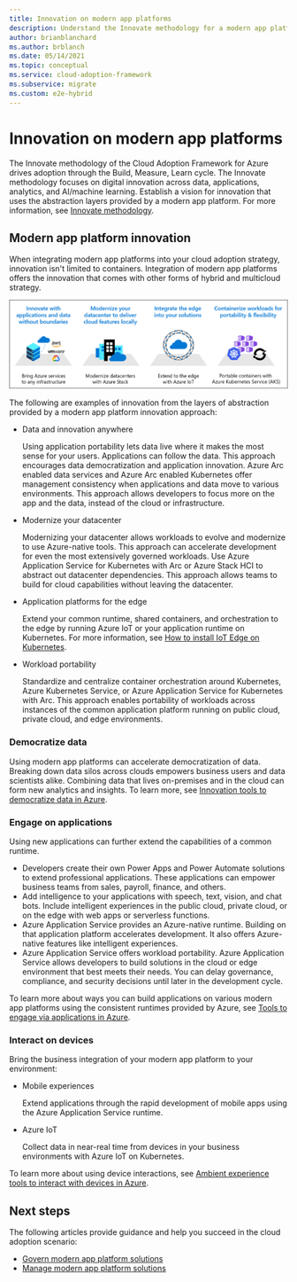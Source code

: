 ```yaml
---
title: Innovation on modern app platforms
description: Understand the Innovate methodology for a modern app platforms environment in the Cloud Adoption Framework for Azure.
author: brianblanchard
ms.author: brblanch
ms.date: 05/14/2021
ms.topic: conceptual
ms.service: cloud-adoption-framework
ms.subservice: migrate
ms.custom: e2e-hybrid
---
```


# Innovation on modern app platforms

The Innovate methodology of the Cloud Adoption Framework for Azure drives adoption through the Build, Measure, Learn cycle. The Innovate methodology focuses on digital innovation across data, applications, analytics, and AI/machine learning. Establish a vision for innovation that uses the abstraction layers provided by a modern app platform. For more information, see [Innovate methodology](../../innovate/index.md).

## Modern app platform innovation

When integrating modern app platforms into your cloud adoption strategy, innovation isn't limited to containers. Integration of modern app platforms offers the innovation that comes with other forms of hybrid and multicloud strategy.

![Diagram that shows the various innovation options enabled by the layers of abstraction in a modern app platform.](../../_images/innovate/hybrid-innovation-vision.png)

The following are examples of innovation from the layers of abstraction provided by a modern app platform innovation approach:

- Data and innovation anywhere

  Using application portability lets data live where it makes the most sense for your users. Applications can follow the data. This approach encourages data democratization and application innovation. Azure Arc enabled data services and Azure Arc enabled Kubernetes offer management consistency when applications and data move to various environments. This approach allows developers to focus more on the app and the data, instead of the cloud or infrastructure.

- Modernize your datacenter

  Modernizing your datacenter allows workloads to evolve and modernize to use Azure-native tools. This approach can accelerate development for even the most extensively governed workloads. Use Azure Application Service for Kubernetes with Arc or Azure Stack HCI to abstract out datacenter dependencies. This approach allows teams to build for cloud capabilities without leaving the datacenter.

- Application platforms for the edge

  Extend your common runtime, shared containers, and orchestration to the edge by running Azure IoT or your application runtime on Kubernetes. For more information, see [How to install IoT Edge on Kubernetes](/azure/iot-edge/how-to-install-iot-edge-kubernetes).

- Workload portability

  Standardize and centralize container orchestration around Kubernetes, Azure Kubernetes Service, or Azure Application Service for Kubernetes with Arc. This approach enables portability of workloads across instances of the common application platform running on public cloud, private cloud, and edge environments.

### Democratize data

Using modern app platforms can accelerate democratization of data. Breaking down data silos across clouds empowers business users and data scientists alike. Combining data that lives on-premises and in the cloud can form new analytics and insights. To learn more, see [Innovation tools to democratize data in Azure](../../innovate/best-practices/data.md).

### Engage on applications

Using new applications can further extend the capabilities of a common runtime.

- Developers create their own Power Apps and Power Automate solutions to extend professional applications. These applications can empower business teams from sales, payroll, finance, and others.
- Add intelligence to your applications with speech, text, vision, and chat bots. Include intelligent experiences in the public cloud, private cloud, or on the edge with web apps or serverless functions.
- Azure Application Service provides an Azure-native runtime. Building on that application platform accelerates development. It also offers Azure-native features like intelligent experiences.
- Azure Application Service offers workload portability. Azure Application Service allows developers to build solutions in the cloud or edge environment that best meets their needs. You can delay governance, compliance, and security decisions until later in the development cycle.

To learn more about ways you can build applications on various modern app platforms using the consistent runtimes provided by Azure, see [Tools to engage via applications in Azure](../../innovate/best-practices/apps.md).

### Interact on devices

Bring the business integration of your modern app platform to your environment:

- Mobile experiences

  Extend applications through the rapid development of mobile apps using the Azure Application Service runtime.

- Azure IoT

  Collect data in near-real time from devices in your business environments with Azure IoT on Kubernetes.

To learn more about using device interactions, see [Ambient experience tools to interact with devices in Azure](../../innovate/best-practices/devices.md).

## Next steps

The following articles provide guidance and help you succeed in the cloud adoption scenario:

- [Govern modern app platform solutions](./govern.md)
- [Manage modern app platform solutions](./manage.md)
